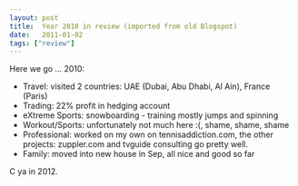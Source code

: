 ```yaml
---
layout: post
title:  Year 2010 in review (imported from old Blogspot)
date:   2011-01-02
tags: ["review"]
---
```


Here we go ... 2010:

 * Travel: visited 2 countries: UAE (Dubai, Abu Dhabi, Al Ain), France (Paris)
 * Trading: 22% profit in hedging account
 * eXtreme Sports: snowboarding - training mostly jumps and spinning
 * Workout/Sports: unfortunately not much here :(, shame, shame, shame
 * Professional: worked on my own on tennisaddiction.com, the other projects: zuppler.com and tvguide consulting go pretty well.
 * Family: moved into new house in Sep, all nice and good so far

C ya in 2012.
